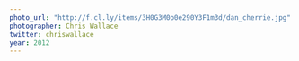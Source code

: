 ```yaml
---
photo_url: "http://f.cl.ly/items/3H0G3M0o0e290Y3F1m3d/dan_cherrie.jpg"
photographer: Chris Wallace
twitter: chriswallace
year: 2012
---
```

